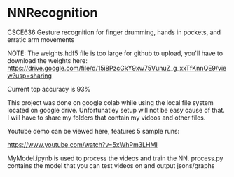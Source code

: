 # NNRecognition
CSCE636 Gesture recognition for finger drumming, hands in pockets, and erratic arm movements

NOTE: The weights.hdf5 file is too large for github to upload, you'll have to download the weights here:
https://drive.google.com/file/d/15i8PzcGkY9xw75VunuZ_g_xxTfKnnQE9/view?usp=sharing

Current top accuracy is 93%

This project was done on google colab while using the local file system located on google drive. Unfortunatley setup will not be easy cause of that. I will have to share my folders that contain my videos and other files.

Youtube demo can be viewed here, features 5 sample runs: 

https://www.youtube.com/watch?v=5xWhPm3LHMI

MyModel.ipynb is used to process the videos and train the NN. process.py contains the model that you can test videos on and output jsons/graphs
